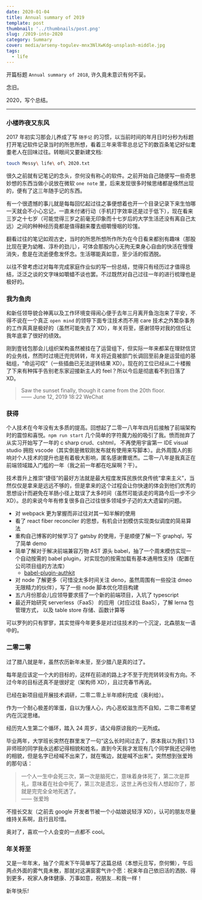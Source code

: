 ```yaml
---
date: 2020-01-04
title: Annual summary of 2019
template: post
thumbnail: '../thumbnails/post.png'
slug: /2019-into-2020
category: Summary
cover: media/arseny-togulev-mnx3NlXwKdg-unsplash-middle.jpg
tags:
  - life
---
```

开篇标题 `Annual summary of 2018`, 许久竟未意识有何不妥。

念旧。

2020，写个总结。

---

### 小楼昨夜又东风

2017 年初实习那会儿养成了写 `随手记` 的习惯，以当前时间的年月日时分秒为标题打开笔记软件记录当时的所思所想，看着三年来零零总总记下的数百条笔记好似耄耋老人在回味过往。转眼间又要新建文档:

```bash
touch Messy\ life\ of\ 2020.txt
```

很久之前就有记笔记的念头，奈何没有称心的软件。之前开始自己随便写一些奇思妙想的东西当做小说放在微软 `one note` 里，后来发现很多时候思绪都是倏然出现的，便有了这三年随手记的东西。

有一个很遗憾的事儿就是每每回忆起过往之事便想着也开一个目录记录下来生怕哪一天就会不小心忘记，一直未付诸行动（手机打字效率还是过于低下），现在看来三岁之十七岁（可能觉得三岁之前毫无印象而十七岁后的大学生活还没有离自己太远）之间的种种经历竟都是值得翻来覆去细嚼慢咽的珍馐。

翻看过往的笔记如观古史，当时的所思所想所作所为在今日看来都别有趣味（那股比现在更为幼稚、淳朴的劲儿），可体会那股内心无拘无束身心自由的快活在慢慢消失，愈是在流逝便愈发怀念。生活哪能真如意，至少活的假洒脱。

以往不曾考虑过对每年完成家庭作业似的写一份总结，觉得只有经历过才值得总结，泛泛之谈的文字味如嚼蜡不谈也罢。不过既然对自己过往一年的进行梳理也是极好的。

### 我为鱼肉

和新任领导貌合神离以及工作环境变得闹心便于去年三月离开鱼泡泡来了平安，不得不说在一个真正 `open mind` 的领导下面专注技术而不用 care 技术之外繁杂事务的工作真真是极好的（虽然可能失去了 XD），年关将至，感谢领导对我的信任让我年底拿了很好的绩效。

刚到壹钱包那会儿组织架构虽然被挂在了运营组下，但实际一年来都呆在理财信贷的业务线，然而时过境迁兜兜转转，年关将近竟被部门长调回至前身是运营组的基础组，“命运可叹”（一些插曲已无法逆转结果 XD）。现在的工位已经从二十楼搬了下来有种挥手告别老东家迎接新主人的 feel？所以今后是彻底看不到日落了 XD。

> Saw the sunset finally, though it came from the 20th floor.<br />
> —— June 12, 2019 18:22 WeChat

### 获得

个人技术在今年没有太多质的提高。回想起了二零一八年年四月后接触了前端架构时的震惊和喜悦。`npm run start` 几个简单的字符魔力般的吸引了我。愤而抛弃了从实习开始写了一年的 c sharp crud、cshtml， 不再使用宇宙第一 IDE visual studio 拥抱 vscode（其实倒是微软刚发布就有使用来写脚本）。此外周围人的影响对个人技术的提升也是有着极大影响，匿名感谢曹珉杰。二零一八年是我真正在前端领域踏入门槛的一年（我之前一年都在吃屎啊？干）。

技术晋升上推崇“捷径”的最好方法就是最大程度发挥民族优良传统“拿来主义”，当然仅仅是拿来是远远不够的，但是拿来的这个过程会让你快速的体会到他们优秀的思想设计而避免在羊肠小径上耽误了太多时间（虽然可能该走的弯路今后一步不少 XD）。总的来说今年有修复很多自己过往很多领域步子迈的太大遗留的问题。

- 对 webpack 更为掌握而非过往对其一知半解的使用
- 看了 react fiber reconciler 的思想，有机会计划模仿实现类似调度的简易算法
- 重构自己博客的时候学习了 gatsby 的使用，于是顺便了解一下 graphql，写了简单 demo
- 简单了解对于解决前端兼容万物 AST 源头 babel，抽了一个周末模仿实现一个自动按需的 babel plugin，对实现包的按需加载有基本通用性支持（配置在公司项目组的方法库）
  - [babel-plugin-authkit](https://github.com/justwink/babel-plugin-authkit)
- 对 node 了解更多（可惜没太多时间关注 deno，虽然周围有一些投注 dmeo 无限精力的伙伴），写了一些 node 脚本优化项目构建
- 五六月份那会儿应领导要求搭了一个新的前端项目，入坑了 typescript
- 最近开始研究 serverless（FaaS） 的应用（对应过往 BaaS），了解 lerna 包管理方式， 以及 table store 存储、函数计算等

可以罗列的只有寥寥，其实觉得今年更多是对过往技术的一个沉淀，北森朋友一语中的。

### 二零二零

过了腊八就是年，虽然农历新年未至，至少腊八是真的过了。

每年是应该定一个大的目标的，这样在前进的路上才不至于兜兜转转没有方向。不过今年的目标还真不是很好定（架构师 XD），且过完春节再说。

已经在新项目组开展技术调研，二零二零上半年顺利完成（奥利给）。

作为一个耐心极差的笨蛋，自以为懂人心，内心恶蛟滋生而不自知，二零二零希望内在沉淀思绪。

经历完人生第二个循环，踏入 24 周岁，请父母原谅我的一无所成。

毕业两年，大学班长突然在群里发了一句“这么长时间过去了，原本我以为我们 13 非师班的同学我永远都记得相貌和姓名，直到今天我才发现有几个同学我还记得他的相貌，但是名字已经喊不出来了，就在嘴边，就是喊不出来”。突然想到张爱玲的那句话：

> 一个人一生中会死三次，第一次是脑死亡，意味着身体死了，第二次是葬礼，意味着在社会中死了，第三次是遗忘，这世上再也没有人想起你了，那就是完完全全地死透了。<br />
> —— 张爱玲

不擅长交友（之前去 google 开发者节被一个小姑娘说轻浮 XD），认可的朋友尽量维持关系啊，且行且珍惜。

奥对了，喜欢一个人会变的一点都不 cool。

### 年关将至

又是一年年末，抽了个周末下午简单写了这篇总结（本想元旦写，奈何懒），午后两点外面的雾气竟未散，那就对这满窗雾气许个愿：祝来年自己依旧活的洒脱、得到更多，祝家人身体健康、万事如意，祝朋友...和我一样！

新年快乐!

